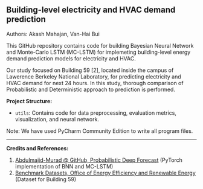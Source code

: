 ## Building-level electricity and HVAC demand prediction
Authors: Akash Mahajan, Van-Hai Bui

This GitHub repository contains code for building Bayesian Neural Network and Monte-Carlo LSTM (MC-LSTM)
for implemeting building-level energy demand prediction models for electricity and HVAC.

Our study focused on Building 59 [2], located inside the campus of Lawerence Berkeley
National Laboratory, for predicting electricity and HVAC demand for next 24 hours. In this study, 
thorough comparison of Probabilistic and Deterministic approach to prediction is performed.

**Project Structure:**
- `utils`: Contains code for data preprocessing, evaluation metrics, visualization, and neural network.

Note: We have used PyCharm Community Edition to write all program files.

----------
**Credits and References:**
1. [Abdulmajid-Murad @ GitHub, Probabilistic Deep Forecast](https://github.com/Abdulmajid-Murad/deep_probabilistic_forecast) (PyTorch implementation of BNN and MC-LSTM)
2. [Benchmark Datasets, Office of Energy Efficiency and Renewable Energy](https://bbd.labworks.org/ds/bbd/lbnlbldg59) (Dataset for Building 59)
